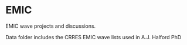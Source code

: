 # EMIC
EMIC wave projects and discussions. 

Data folder includes the CRRES EMIC wave lists used in A.J. Halford PhD 
